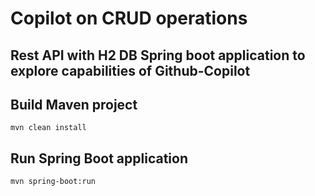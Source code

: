 # Copilot on CRUD operations
## Rest API with H2 DB Spring boot application to explore capabilities of Github-Copilot

## Build Maven project
```
mvn clean install
```

## Run Spring Boot application
```
mvn spring-boot:run
```

